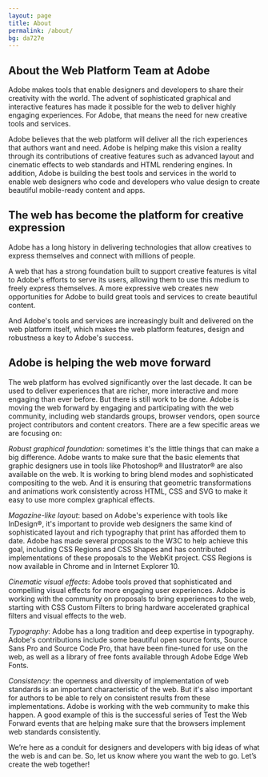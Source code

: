 ```yaml
---
layout: page
title: About
permalink: /about/
bg: da727e
---
```


## About the Web Platform Team at Adobe

Adobe makes tools that enable designers and developers to share their creativity with the world. The advent of sophisticated graphical and interactive features has made it possible for the web to deliver highly engaging experiences. For Adobe, that means the need for new creative tools and services.

Adobe believes that the web platform will deliver all the rich experiences that authors want and need. Adobe is helping make this vision a reality through its contributions of creative features such as advanced layout and cinematic effects to web standards and HTML rendering engines. In addition, Adobe is building the best tools and services in the world to enable web designers who code and developers who value design to create beautiful mobile-ready content and apps.

## The web has become the platform for creative expression

Adobe has a long history in delivering technologies that allow creatives to express themselves and connect with millions of people.

A web that has a strong foundation built to support creative features is vital to Adobe's efforts to serve its users, allowing them to use this medium to freely express themselves. A more expressive web creates new opportunities for Adobe to build great tools and services to create beautiful content.

And Adobe's tools and services are increasingly built and delivered on the web platform itself, which makes the web platform features, design and robustness a key to Adobe's success.

## Adobe is helping the web move forward

The web platform has evolved significantly over the last decade. It can be used to deliver experiences that are richer, more interactive and more engaging than ever before. But there is still work to be done. Adobe is moving the web forward by engaging and participating with the web community, including web standards groups, browser vendors, open source project contributors and content creators. There are a few specific areas we are focusing on:

*Robust graphical foundation*: sometimes it's the little things that can make a big difference. Adobe wants to make sure that the basic elements that graphic designers use in tools like Photoshop® and Illustrator® are also available on the web. It is working to bring blend modes and sophisticated compositing to the web. And it is ensuring that geometric transformations and animations work consistently across HTML, CSS and SVG to make it easy to use more complex graphical effects.

*Magazine-like layout*: based on Adobe's experience with tools like InDesign®, it's important to provide web designers the same kind of sophisticated layout and rich typography that print has afforded them to date. Adobe has made several proposals to the W3C to help achieve this goal, including CSS Regions and CSS Shapes and has contributed implementations of these proposals to the WebKit project. CSS Regions is now available in Chrome and in Internet Explorer 10.

*Cinematic visual effects*: Adobe tools proved that sophisticated and compelling visual effects for more engaging user experiences. Adobe is working with the community on proposals to bring experiences to the web, starting with CSS Custom Filters to bring hardware accelerated graphical filters and visual effects to the web.

*Typography*: Adobe has a long tradition and deep expertise in typography. Adobe's contributions include some beautiful open source fonts, Source Sans Pro and Source Code Pro, that have been fine-tuned for use on the web, as well as a library of free fonts available through Adobe Edge Web Fonts.

*Consistency*: the openness and diversity of implementation of web standards is an important characteristic of the web. But it's also important for authors to be able to rely on consistent results from these implementations. Adobe is working with the web community to make this happen. A good example of this is the successful series of Test the Web Forward events that are helping make sure that the browsers implement web standards consistently.

We’re here as a conduit for designers and developers with big ideas of what the web is and can be. So, let us know where you want the web to go. Let’s create the web together!



